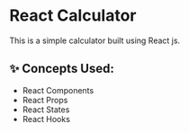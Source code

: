 # React Calculator

This is a simple calculator built using React js.

## ✨ Concepts Used:

- React Components
- React Props
- React States
- React Hooks
